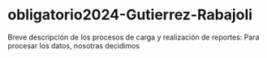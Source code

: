 # obligatorio2024-Gutierrez-Rabajoli
Breve descripción de los procesos de carga y realización de reportes:
Para procesar los datos, nosotras decidimos